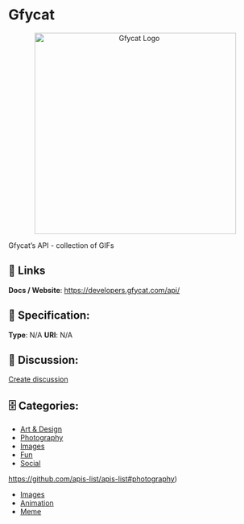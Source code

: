 # Gfycat
<p align="center">
    <img width="400" src="https://raw.githubusercontent.com/apis-list/apis-list/main/apis/gfycat/logo_256x256.png" alt="Gfycat Logo"/>
</p>

Gfycat’s API - collection of GIFs

##  🔗 Links
**Docs / Website**: https://developers.gfycat.com/api/

## 🧬 Specification:
**Type**: N/A
**URI**: N/A

## 💬 Discussion:
[Create discussion](https://github.com/apis-list/apis-list/discussions/new)

## 🗄️ Categories:
- [Art & Design](https://github.com/apis-list/apis-list#art--design)
- [Photography](https://github.com/apis-list/apis-list#photography)
- [Images](https://github.com/apis-list/apis-list#images)
- [Fun](https://github.com/apis-list/apis-list#fun)
- [Social](https://github.com/apis-list/apis-list#social)








https://github.com/apis-list/apis-list#photography)
- [Images](https://github.com/apis-list/apis-list#images)
- [Animation](https://github.com/apis-list/apis-list#animation)
- [Meme](https://github.com/apis-list/apis-list#meme)








